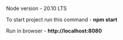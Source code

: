 Node version - 20.10 LTS

To start project run this command - **npm start**

Run in browser - **http://localhost:8080**
